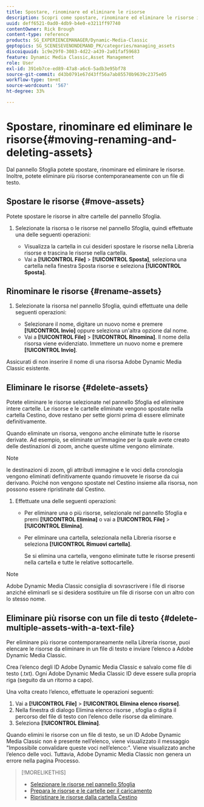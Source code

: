 ```yaml
---
title: Spostare, rinominare ed eliminare le risorse
description: Scopri come spostare, rinominare ed eliminare le risorse in Adobe Dynamic Media Classic.
uuid: deff6521-0ad0-4db9-b4e0-e3211ff97740
contentOwner: Rick Brough
content-type: reference
products: SG_EXPERIENCEMANAGER/Dynamic-Media-Classic
geptopics: SG_SCENESEVENONDEMAND_PK/categories/managing_assets
discoiquuid: 1c9e29f0-3083-4d22-a439-2a01faf59683
feature: Dynamic Media Classic,Asset Management
role: User
exl-id: 391eb7ce-ed89-47a8-a6c6-5adb3e95bf78
source-git-commit: d43b0791e67d43ff56a7ab85570b9639c2375e05
workflow-type: tm+mt
source-wordcount: '567'
ht-degree: 33%

---
```


# Spostare, rinominare ed eliminare le risorse{#moving-renaming-and-deleting-assets}

Dal pannello Sfoglia potete spostare, rinominare ed eliminare le risorse. Inoltre, potete eliminare più risorse contemporaneamente con un file di testo.

## Spostare le risorse {#move-assets}

Potete spostare le risorse in altre cartelle del pannello Sfoglia.

1. Selezionate la risorsa o le risorse nel pannello Sfoglia, quindi effettuate una delle seguenti operazioni:

   * Visualizza la cartella in cui desideri spostare le risorse nella Libreria risorse e trascina le risorse nella cartella.
   * Vai a **[!UICONTROL File]** > **[!UICONTROL Sposta]**, seleziona una cartella nella finestra Sposta risorse e seleziona **[!UICONTROL Sposta]**.

## Rinominare le risorse {#rename-assets}

1. Selezionate la risorsa nel pannello Sfoglia, quindi effettuate una delle seguenti operazioni:

   * Selezionare il nome, digitare un nuovo nome e premere **[!UICONTROL Invio]** oppure seleziona un&#39;altra opzione dal nome.
   * Vai a **[!UICONTROL File]** > **[!UICONTROL Rinomina]**. Il nome della risorsa viene evidenziato. Immettere un nuovo nome e premere **[!UICONTROL Invio]**.

Assicurati di non inserire il nome di una risorsa Adobe Dynamic Media Classic esistente.

## Eliminare le risorse {#delete-assets}

Potete eliminare le risorse selezionate nel pannello Sfoglia ed eliminare intere cartelle. Le risorse e le cartelle eliminate vengono spostate nella cartella Cestino, dove restano per sette giorni prima di essere eliminate definitivamente. 

Quando eliminate un risorsa, vengono anche eliminate tutte le risorse derivate. Ad esempio, se eliminate un’immagine per la quale avete creato delle destinazioni di zoom, anche queste ultime vengono eliminate.

>[!NOTE]
>
>le destinazioni di zoom, gli attributi immagine e le voci della cronologia vengono eliminati definitivamente quando rimuovete le risorse da cui derivano. Poiché non vengono spostate nel Cestino insieme alla risorsa, non possono essere ripristinate dal Cestino.

1. Effettuate una delle seguenti operazioni:

   * Per eliminare una o più risorse, selezionale nel pannello Sfoglia e premi **[!UICONTROL Elimina]** o vai a **[!UICONTROL File]** > **[!UICONTROL Elimina]**.
   * Per eliminare una cartella, selezionala nella Libreria risorse e seleziona **[!UICONTROL Rimuovi cartella]**.

      Se si elimina una cartella, vengono eliminate tutte le risorse presenti nella cartella e tutte le relative sottocartelle.

>[!NOTE]
>
>Adobe Dynamic Media Classic consiglia di sovrascrivere i file di risorse anziché eliminarli se si desidera sostituire un file di risorse con un altro con lo stesso nome.

## Eliminare più risorse con un file di testo {#delete-multiple-assets-with-a-text-file}

Per eliminare più risorse contemporaneamente nella Libreria risorse, puoi elencare le risorse da eliminare in un file di testo e inviare l’elenco a Adobe Dynamic Media Classic.

Crea l’elenco degli ID Adobe Dynamic Media Classic e salvalo come file di testo (.txt). Ogni Adobe Dynamic Media Classic ID deve essere sulla propria riga (seguito da un ritorno a capo).

Una volta creato l’elenco, effettuate le operazioni seguenti:

1. Vai a **[!UICONTROL File]** > **[!UICONTROL Elimina elenco risorse]**.
1. Nella finestra di dialogo Elimina elenco risorse , sfoglia o digita il percorso del file di testo con l’elenco delle risorse da eliminare.
1. Seleziona **[!UICONTROL Elimina]**.

Quando elimini le risorse con un file di testo, se un ID Adobe Dynamic Media Classic non è presente nell’elenco, viene visualizzato il messaggio &quot;Impossibile convalidare queste voci nell’elenco:&quot;. Viene visualizzato anche l’elenco delle voci. Tuttavia, Adobe Dynamic Media Classic non genera un errore nella pagina Processo.

>[!MORELIKETHIS]
>
>* [Selezionare le risorse nel pannello Sfoglia](selecting-assets-browse-panel.md#selecting_assets_in_the_browse_panel)
>* [Prepara le risorse e le cartelle per il caricamento](uploading-files.md#preparing_your_assets_and_folders_for_uploading)
>* [Ripristinare le risorse dalla cartella Cestino](trash-folder.md#restoring_assets_from_the_trash_folder)

